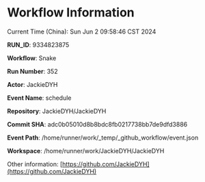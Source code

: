 # Workflow Information

Current Time (China): Sun Jun  2 09:58:46 CST 2024  

**RUN_ID**: 9334823875  

**Workflow**: Snake  

**Run Number**: 352  

**Actor**: JackieDYH  

**Event Name**: schedule  

**Repository**: JackieDYH/JackieDYH  

**Commit SHA**: adc0b05010d8b8bdc8fb0217738bb7de9dfd3886  

**Event Path**: /home/runner/work/_temp/_github_workflow/event.json  

**Workspace**: /home/runner/work/JackieDYH/JackieDYH  

Other information: [https://github.com/JackieDYH](https://github.com/JackieDYH)
